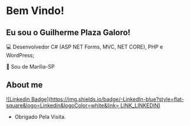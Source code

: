 # Bem Vindo!

 

## Eu sou o Guilherme Plaza Galoro!

 

:computer: Desenvolvedor C# (ASP NET Forms, MVC, NET CORE), PHP e WordPress; 

:house_with_garden: Sou de Marília-SP

 

## About me

[![Linkedin Badge](https://img.shields.io/badge/-LinkedIn-blue?style=flat-square&logo=Linkedin&logoColor=white&link= LINK_LINKEDIN)]( LINK_LINKEDIN)

- Obrigado Pela Visita.

